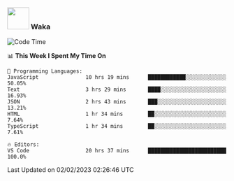 ### <img src="https://media.giphy.com/media/VgCDAzcKvsR6OM0uWg/giphy.gif" width="50"> Waka

  <!--START_SECTION:waka-->
![Code Time](http://img.shields.io/badge/Code%20Time-1%2C237%20hrs%2044%20mins-blue)

📊 **This Week I Spent My Time On** 

```text
💬 Programming Languages: 
JavaScript               10 hrs 19 mins      ████████████░░░░░░░░░░░░░   50.05% 
Text                     3 hrs 29 mins       ████░░░░░░░░░░░░░░░░░░░░░   16.93% 
JSON                     2 hrs 43 mins       ███░░░░░░░░░░░░░░░░░░░░░░   13.21% 
HTML                     1 hr 34 mins        ██░░░░░░░░░░░░░░░░░░░░░░░   7.64% 
TypeScript               1 hr 34 mins        ██░░░░░░░░░░░░░░░░░░░░░░░   7.61%

🔥 Editors: 
VS Code                  20 hrs 37 mins      █████████████████████████   100.0%

```


 Last Updated on 02/02/2023 02:26:46 UTC
<!--END_SECTION:waka-->
